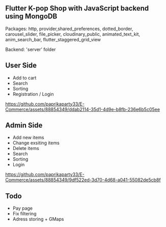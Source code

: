 ## Flutter K-pop Shop with JavaScript backend using MongoDB

Packages:  http, provider,shared_preferences, dotted_border, carousel_slider, file_picker, cloudinary_public, animated_text_kit, anim_search_bar, flutter_staggered_grid_view

Backend: 'server' folder

## User Side
- Add to cart
- Search
- Sorting
- Registration / Login
  
https://github.com/paprikaparty33/E-Commerce/assets/88854349/ddab2114-35d1-4d9e-b8fb-236e6b5c05ee

## Admin Side
- Add new items
- Change exsiting items
- Delete items
- Search
- Sorting
- Login

https://github.com/paprikaparty33/E-Commerce/assets/88854349/9df522ed-3d70-4d68-a041-55082de5cb8f


## Todo
- Pay page
- Fix filtering
- Adress storing + GMaps
